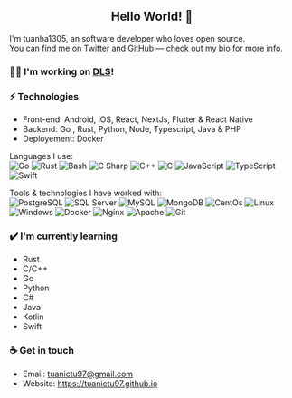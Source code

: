 <h2 align="center"> Hello World! 👋 <br/> </h2>
<span align="center">I'm tuanha1305, an software developer who loves open source.</span><br>
<span align="center">You can find me on Twitter and GitHub — check out my bio for more info.</span>

### 👩‍💻 I'm working on <a href = "https://dlsinc.com/">DLS</a>!

### ⚡ Technologies
- Front-end: Android, iOS, React, NextJs, Flutter & React Native
- Backend: Go , Rust, Python, Node, Typescript, Java & PHP
- Deployement: Docker

Languages I use: <br>
![Go](https://img.shields.io/badge/-Go-141414?style=flat&logo=go)
![Rust](https://img.shields.io/badge/-Rust-141414?style=flat&logo=Rust)
![Bash](https://img.shields.io/badge/-Bash-141414?style=flat&logo=gnu-bash)
![C Sharp](https://img.shields.io/badge/-C%20Sharp-141414?style=flat&logo=c-sharp)
![C++](https://img.shields.io/badge/-C++-141414?style=flat&logo=c++)
![C](https://img.shields.io/badge/-C-141414?style=flat&logo=c)
![JavaScript](https://img.shields.io/badge/-JavaScript-141414?style=flat&logo=javascript)
![TypeScript](https://img.shields.io/badge/-TypeScript-141414?style=flat&logo=typescript)
![Swift](https://img.shields.io/badge/-Swift-141414?style=flat&logo=Swift)

Tools & technologies I have worked with: <br>
![PostgreSQL](https://img.shields.io/badge/-PostgreSQL-141414?style=flat&logo=postgresql)
![SQL Server](https://img.shields.io/badge/-PostgreSQL-141414?style=flat&logo=postgresql)
![MySQL](https://img.shields.io/badge/-MySQL-141414?style=flat&logo=mysql)
![MongoDB](https://img.shields.io/badge/-MongoDB-141414?style=flat&logo=mongodb)
![CentOs](https://img.shields.io/badge/-CentOs-141414?style=flat&logo=centos)
![Linux](https://img.shields.io/badge/-Linux-141414?style=flat&logo=linux)
![Windows](https://img.shields.io/badge/-Windows-141414?style=flat&logo=windows)
![Docker](https://img.shields.io/badge/-Docker-141414?style=flat&logo=docker)
![Nginx](https://img.shields.io/badge/-Nginx-141414?style=flat&logo=nginx)
![Apache](https://img.shields.io/badge/-Apache-141414?style=flat&logo=apache)
![Git](https://img.shields.io/badge/-Git-141414?style=flat&logo=git)
### ✔️ I'm currently learning
- Rust
- C/C++
- Go
- Python
- C#
- Java
- Kotlin
- Swift


### ☕ Get in touch
- Email: <a href="mailto:tuanictu97@gmail.com">tuanictu97@gmail.com</a>
- Website: https://tuanictu97.github.io
